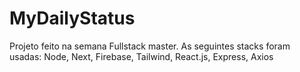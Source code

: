 # MyDailyStatus
Projeto feito na semana Fullstack master.
As seguintes stacks foram usadas: Node, Next, Firebase, Tailwind, React.js, Express, Axios
